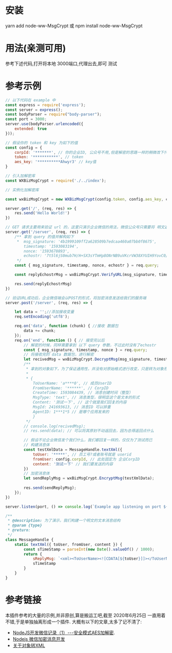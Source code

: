 <!--
 * @Github: https://github.com/shijf
 * @Author: shijf
 * @Date: 2020-06-25 19:39:52
 * @LastEditTime: 2020-06-25 19:52:52
 * @LastEditors: shijf
 * @FilePath: /WXMsgCrypt/README.md
 * @Description: 
--> 
# 安装 

yarn add node-ww-MsgCrypt 或 npm install node-ww-MsgCrypt

# 用法(亲测可用)

参考下述代码,打开将本地 3000端口,代理出去,即可 测试

# 参考示例
```js
// 以下代码在 example 中
const express = require('express');
const server = express();
const bodyParser = require("body-parser");
const port = 3000;
server.use(bodyParser.urlencoded({
    extended: true
}));

// 假设你的 token 和 key 为如下的值
const config = {
    corpId: '*******', // 你的企业ID, 公众号不用,但是解密的思路一样的稍微改下代码,参见 /WXMsgCrypt/pkcs7****.js 第 69 行.
    token: '***********', // token
    aes_key: '**********Ahwyr3' // key值
}

// 引入加解密库
const WXBizMsgCrypt = require('./../index');

// 实例化加解密库

const wxBizMsgCrypt = new WXBizMsgCrypt(config.token, config.aes_key, config.corpId); // 会自动解构

server.get('/', (req, res) => {
    res.send('Hello World!')
})

// GET 请求主要用来验证 url 的，这里只演示企业微信的用法，微信公众号只需要将 明文返回即可，如果需要验证则逻辑和如下相同
server.get('/server', (req, res) => {
    /** 拿到 query 的值并解构如下
     *  msg_signature: '4b1999109ff2a628509b7edcaa460a07bb0f8675',
        timestamp: '1593083194',
        nonce: '1593678893',
        echostr: '7t5l6jS0mub7H/H+SX3sYTmHp8ONrNB9uVKcrVW38XYUIH9YovC0/AILhmtzB9KZoB3whKAM9Iw0FAz5RGU1nw=='
     */
    const { msg_signature, timestamp, nonce, echostr } = req.query;

    const replyEchostrMsg = wxBizMsgCrypt.VerifyURL(msg_signature, timestamp, nonce, echostr); // 会将密文 echostr 解密出来，在返回企业欸新即可

    res.send(replyEchostrMsg)
})

// 验证URL成功后，企业微信端会以POST的形式，将加密消息发送给我们的服务端
server.post('/server', (req, res) => {

    let data = '';//添加接收变量
    req.setEncoding('utf8');

    req.on('data', function (chunk) { //接收 数据包
        data += chunk;
    });
    req.on('end', function () { // 接受完以后
        // 解密的时候，同样需要拿到 以下 query 参数，不过此时没有了echostr
        const { msg_signature, timestamp, nonce } = req.query;
        // 将接收完的 data 数据包，进行解密
        let recivedMsg = wxBizMsgCrypt.DecryptMsg(msg_signature, timestamp, nonce, data);
        /**
         * 拿到的对象如下，为了保证通用性，并没有对原始格式进行改变，只是转为对象形式
         * 
         * {
            ToUserName: 'a****0', // 成员UserID
            FromUserName: '******', // CorpID
            CreateTime: 1593084439, // 消息创建时间（整型）
            MsgType: 'text', // 消息类型，很明显这个是文本的形式
            Content: '测试一下', // 这个就是我们回复的内容
            MsgId: 241693613, // 消息ID 可以排重
            AgentID: 1***1*5 // 是哪个应用发来的
            }
         */
        // console.log(recivedMsg);
        // res.send(data); // 可以将其原封不动返回去，因为总得返回点什么

        // 假设不论企业微信发个我们什么，我们都回复一样的，仅仅为了测试而已
        // 构建消息体
        const testXmlData = MessageHandle.textXml({
            toUser: '*****', // 员工号?或者账号就是 userid
            fromUser: config.corpId, // 此处固定为 企业CorpID
            content: '测试一下' // 我们要发送的内容
        })
        // 加密消息体
        let sendReplyMsg = wxBizMsgCrypt.EncryptMsg(testXmlData);
        
        res.send(sendReplyMsg);
    });
})

server.listen(port, () => console.log(`Example app listening on port ${port}!`))

/**
 * @description: 为了演示，我们构建一个明文的文本消息结构
 * @param {type} 
 * @return: 
 */
class MessageHandle {
    static textXml({ toUser, fromUser, content }) {
        const sTimeStamp = parseInt(new Date().valueOf() / 1000);
        return {
            sReplyMsg: `<xml><ToUserName><![CDATA[${toUser}]]></ToUserName><FromUserName><![CDATA[${fromUser}]]></FromUserName><CreateTime>${sTimeStamp}</CreateTime><MsgType><![CDATA[text]]></MsgType><Content><![CDATA[${content}]]></Content></xml>`,
            sTimeStamp
        }
    }
}
```

# 参考链接

本插件参考的大量的示例,并非原创,算是搬运工吧,截至 2020年6月25日 一直用着不错,于是单独抽离形成一个插件.
大概有以下的文章,太多了记不清了:
- [NodeJS开发微信记录（1）---安全模式AES加解密](https://www.jianshu.com/p/e5dc8d998f73).
- [Nodejs 微信加密消息开发](https://blog.csdn.net/qq_33587050/article/details/51816359)
- [关于对象转XML](https://www.cnblogs.com/ajanuw/p/9122228.html)